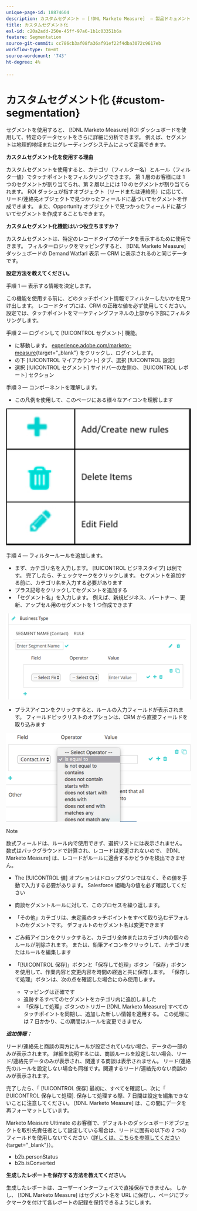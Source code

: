 ```yaml
---
unique-page-id: 18874604
description: カスタムセグメント — [!DNL Marketo Measure]  — 製品ドキュメント
title: カスタムセグメント化
exl-id: c20a2add-250e-45ff-97a6-1b1c03351b6a
feature: Segmentation
source-git-commit: cc786cb3af08fa36af91ef22f4dba3072c9617eb
workflow-type: tm+mt
source-wordcount: '743'
ht-degree: 4%

---
```


# カスタムセグメント化 {#custom-segmentation}

セグメントを使用すると、 [!DNL Marketo Measure] ROI ダッシュボードを使用して、特定のデータセットをさらに詳細に分析できます。 例えば、セグメントは地理的地域またはグレーディングシステムによって定義できます。

**カスタムセグメント化を使用する理由**

カスタムセグメントを使用すると、カテゴリ（フィルター名）とルール（フィルター値）でタッチポイントをフィルタリングできます。 第 1 層のお客様には 1 つのセグメントが割り当てられ、第 2 層以上には 10 のセグメントが割り当てられます。 ROI ダッシュが指すオブジェクト（リードまたは連絡先）に応じて、リード/連絡先オブジェクトで見つかったフィールドに基づいてセグメントを作成できます。 また、Opportunity オブジェクトで見つかったフィールドに基づいてセグメントを作成することもできます。

**カスタムセグメント化機能はいつ役立ちますか？**

カスタムセグメントは、特定のレコードタイプのデータを表示するために使用できます。 フィルターロジックをマッピングすると、 [!DNL Marketo Measure] ダッシュボードの Demand Watfarl 表示 — CRM に表示されるのと同じデータです。

**設定方法を教えてください。**

手順 1 — 表示する情報を決定します。

この機能を使用する前に、どのタッチポイント情報でフィルターしたいかを見つけ出します。 レコードタイプには、CRM の正確な値を必ず使用してください。 設定では、タッチポイントをマーケティングファネルの上部から下部にフィルタリングします。

手順 2 — ログインして [!UICONTROL セグメント] 機能。

* に移動します。 [experience.adobe.com/marketo-measure](https://experience.adobe.com/marketo-measure?lang=ja){target="_blank"} をクリックし、ログインします。
* の下 [!UICONTROL マイアカウント] タブ、選択 [!UICONTROL 設定]
* 選択 [!UICONTROL セグメント] サイドバーの左側の、 [!UICONTROL レポート] セクション

手順 3 — コンポーネントを理解します。

* この凡例を使用して、このページにある様々なアイコンを理解します

![](assets/1.png)

手順 4 — フィルタールールを追加します。

* まず、カテゴリ名を入力します。 [!UICONTROL ビジネスタイプ] は例です。 完了したら、チェックマークをクリックします。 セグメントを追加する前に、カテゴリ名を入力する必要があります
* プラス記号をクリックしてセグメントを追加する
* 「セグメント名」を入力します。 例えば、新規ビジネス、パートナー、更新、アップセル用のセグメントを 1 つ作成できます

![](assets/2.png)

* プラスアイコンをクリックすると、ルールの入力フィールドが表示されます。 フィールドピックリストのオプションは、CRM から直接フィールドを取り込みます

![](assets/3.png)

>[!NOTE]
>
>数式フィールドは、ルール内で使用できず、選択リストには表示されません。 数式はバックグラウンドで計算され、レコードは変更されないので、 [!DNL Marketo Measure] は、レコードがルールに適合するかどうかを検出できません。

* The [!UICONTROL 値] オプションはドロップダウンではなく、その値を手動で入力する必要があります。 Salesforce 組織内の値を必ず確認してください
* 商談セグメントルールに対して、このプロセスを繰り返します。
* 「その他」カテゴリは、未定義のタッチポイントをすべて取り込むデフォルトのセグメントです。 デフォルトのセグメント名は変更できます
* ごみ箱アイコンをクリックすると、カテゴリ全体またはカテゴリ内の個々のルールが削除されます。 または、鉛筆アイコンをクリックして、カテゴリまたはルールを編集します
* 「[!UICONTROL 保存]」ボタンと「保存して処理」ボタン 「保存」ボタンを使用して、作業内容と変更内容を時間の経過と共に保存します。 「保存して処理」ボタンは、次の点を確認した場合にのみ使用します。

   * マッピングは正確です
   * 追跡するすべてのセグメントをカテゴリ内に追加しました
   * 「保存して処理」ボタンのトリガー [!DNL Marketo Measure] すべてのタッチポイントを同期し、追加した新しい情報を適用する。 この処理には 7 日かかり、この期間はルールを変更できません

**_追加情報：_**

リード/連絡先と商談の両方にルールが設定されていない場合、データの一部のみが表示されます。 詳細を説明するには、商談ルールを設定しない場合、リード/連絡先データのみが表示され、関連する商談は表示されません。 リード/連絡先のルールを設定しない場合も同様です。関連するリード/連絡先のない商談のみが表示されます。

完了したら、「 [!UICONTROL 保存] 最初に、すべてを確認し、次に「 [!UICONTROL 保存して処理]. 保存して処理する際、7 日間は設定を編集できないことに注意してください。 [!DNL Marketo Measure] は、この間にデータを再フォーマットしています。

Marketo Measure Ultimate のお客様で、デフォルトのダッシュボードオブジェクトを取引先責任者として設定している場合は、リードに固有の以下の 2 つのフィールドを使用しないでください（[詳しくは、こちらを参照してください](/help/marketo-measure-ultimate/data-integrity-requirement.md){target="_blank"}）。

* b2b.personStatus
* b2b.isConverted

**生成したレポートを保存する方法を教えてください。**

生成したレポートは、ユーザーインターフェイスで直接保存できません。 しかし、 [!DNL Marketo Measure] はセグメント名を URL に保存し、ページにブックマークを付けて各レポートの記録を保持できるようにします。
